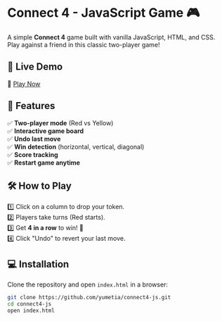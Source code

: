# Connect 4 - JavaScript Game 🎮

A simple **Connect 4** game built with vanilla JavaScript, HTML, and CSS. Play against a friend in this classic two-player game!

## 🚀 Live Demo  
🔗 [Play Now](https://yumetia.github.io/connect4-js/)

## 📌 Features  
✅ **Two-player mode** (Red vs Yellow)  
✅ **Interactive game board**  
✅ **Undo last move**  
✅ **Win detection** (horizontal, vertical, diagonal)  
✅ **Score tracking**  
✅ **Restart game anytime**  

## 🛠️ How to Play  
1️⃣ Click on a column to drop your token.  
2️⃣ Players take turns (Red starts).  
3️⃣ Get **4 in a row** to win! 🎉  
4️⃣ Click "Undo" to revert your last move.  

## 💻 Installation  
Clone the repository and open `index.html` in a browser:
```sh
git clone https://github.com/yumetia/connect4-js.git
cd connect4-js
open index.html
